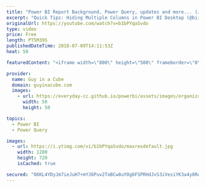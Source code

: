 ```yaml
---
title: "Power BI Report Background, Power Query, updates and more... (July 9, 2018)"
excerpt: "Quick Tips: Hiding Multiple Columns in Power BI Desktop (@biinsightnz) http://biinsight.com/quick-tips-hiding-multiple-columns-in-power-bi-desktop/  Iconography in Design (@AdatisBI) http://blogs.adatis.co.uk/tristanrobinson/post/Iconography-in-Design  How to handle different decimal separator when importing"
originalUrl: https://youtube.com/watch?v=b1bPYqaSvdo
type: video
price: Free
length: PT5M39S
publishedDateTime: 2018-07-09T14:11:53Z
heat: 50

featuredContent: "<iframe width=\"800\" height=\"500\" frameborder=\"0\" src=\"https://www.youtube.com/embed/b1bPYqaSvdo\" allow=\"accelerometer; autoplay; encrypted-media; gyroscope; picture-in-picture\" allowfullscreen></iframe>"

provider:
  name: Guy in a Cube
  domain: guyinacube.com
  images:
    - url: https://everyday-cc.github.io/powerbi/assets/images/organizations/guyinacube.com-50x50.jpg
      width: 50
      height: 50

topics:
  - Power BI
  - Power Query

images:
  - url: https://i.ytimg.com/vi/b1bPYqaSvdo/maxresdefault.jpg
    width: 1280
    height: 720
    isCached: true

secured: "O6KL4YDyJm7ieJuH7+mYJ6Puv2ToBCw8uYOg6FSPRHdJvS3iVesiYK3a4y8RAao4Az63W9aRMEtkoHlFRbPtNX0QIGCtHczq9ZfAKuXYT0iZvu6WGOjvxuLkD9+g1QCOUlqZvLdT4UViw4bik0KU8Oy2phHvnNMh/BP6EfuMcgZOlAtfdZn9BkEF7/V3HHESkdzAqLXEYOJqqEO1ZHsBj3fB9hkkiojw05M0qIvabF8N1w92ck+oqZRiqnWaueE/Fpgt60x65AygOyhgje3fYavceSkiXbFFY1AWHfF4quo79a2nE8IOU5LJ6ZR93KA4MKed5KlkNkFX7sgQyYy+w3C1SQhGWLwLKdNx1ptcsINMn9z/Hq4YTaS48x5USiz2CRCSv9SGkAgBqkEPpI6MHA13RGJETEMwOzdO659sOaU=;CFGZh92C9xb1sjNoD+uYAA=="
---
```


